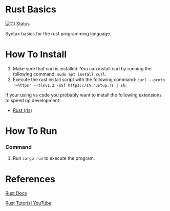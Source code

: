 # Rust Basics
![CI Status](https://github.com/tomdewildt/rust-basics/workflows/ci/badge.svg?branch=master)

Syntax basics for the rust programming language.

# How To Install

1. Make sure that curl is installed. You can install curl by running the following command: ```sudo apt install curl```.
2. Execute the rust install script with the following command: ```curl --proto '=https' --tlsv1.2 -sSf https://sh.rustup.rs | sh```.

If your using vs code you probably want to install the following extensions to speed up development:

* [Rust (rls)](https://marketplace.visualstudio.com/items?itemName=rust-lang.rust)

# How To Run

### Command

1. Run ```cargo run``` to execute the program.

# References

[Rust Docs](https://www.rust-lang.org/learn)

[Rust Tutorial YouTube](https://www.youtube.com/watch?v=zF34dRivLOw)
